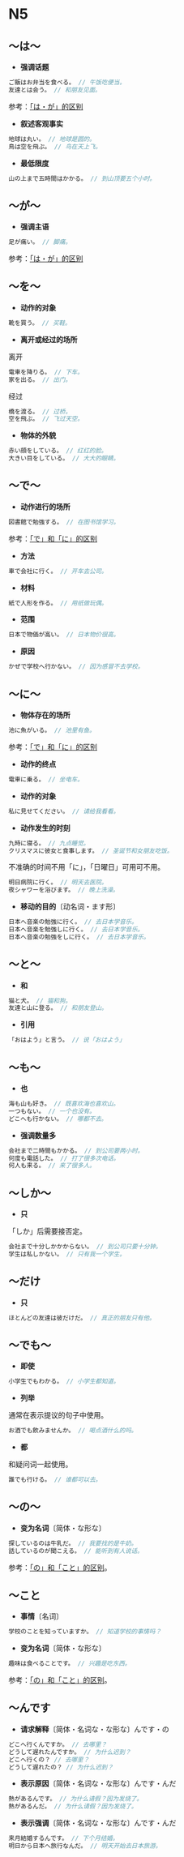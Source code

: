 # N5

## ～は～

- **强调话题**

```js
ご飯はお弁当を食べる。 // 午饭吃便当。
友達とは会う。 // 和朋友见面。
```

参考：[「は・が」的区别](./diff#はが)

- **叙述客观事实**

```js
地球は丸い。 // 地球是圆的。
鳥は空を飛ぶ。 // 鸟在天上飞。
```

- **最低限度**

```js
山の上まで五時間はかかる。 // 到山顶要五个小时。
```

## ～が～

- **强调主语**

```js
足が痛い。 // 脚痛。
```

参考：[「は・が」的区别](./diff#はが)

## ～を～

- **动作的对象**

```js
靴を買う。 // 买鞋。
```

- **离开或经过的场所**

离开

```js
電車を降りる。 // 下车。
家を出る。 // 出门。
```

经过

```js
橋を渡る。 // 过桥。
空を飛ぶ。 // 飞过天空。
```

- **物体的外貌**

```js
赤い顔をしている。 // 红红的脸。
大きい目をしている。 // 大大的眼睛。
```

## ～で～

- **动作进行的场所**

```js
図書館で勉強する。 // 在图书馆学习。
```

参考：[「で」和「に」的区别](./diff#でに)

- **方法**

```js
車で会社に行く。 // 开车去公司。
```

- **材料**

```js
紙で人形を作る。 // 用纸做玩偶。
```

- **范围**

```js
日本で物価が高い。 // 日本物价很高。
```

- **原因**

```js
かぜで学校へ行かない。 // 因为感冒不去学校。
```

## ～に～

- **物体存在的场所**

```js
池に魚がいる。 // 池里有鱼。
```

参考：[「で」和「に」的区别](./diff#でに)

- **动作的终点**

```js
電車に乗る。 // 坐电车。
```

- **动作的对象**

```js
私に見せてください。 // 请给我看看。
```

- **动作发生的时刻**

```js
九時に寝る。 // 九点睡觉。
クリスマスに彼女と食事します。 // 圣诞节和女朋友吃饭。
```

不准确的时间不用「に」，「日曜日」可用可不用。

```js
明日病院に行く。 // 明天去医院。
夜シャワーを浴びます。 // 晚上洗澡。
```

- **移动的目的**〔动名词・ます形〕

```js
日本へ音楽の勉強に行く。 // 去日本学音乐。
日本へ音楽を勉強しに行く。 // 去日本学音乐。
日本へ音楽の勉強をしに行く。 // 去日本学音乐。
```

## ～と～

- **和**

```js
猫と犬。 // 猫和狗。
友達と山に登る。 // 和朋友登山。
```

- **引用**

```js
「おはよう」と言う。 // 说「おはよう」
```

## ～も～

- **也**

```js
海も山も好き。 // 既喜欢海也喜欢山。
一つもない。 // 一个也没有。
どこへも行かない。 // 哪都不去。
```

- **强调数量多**

```js
会社まで二時間もかかる。 // 到公司要两小时。
何度も電話した。 // 打了很多次电话。
何人も来る。 // 来了很多人。
```

## ～しか～

- **只**

「しか」后需要接否定。

```js
会社まで十分しかかからない。 // 到公司只要十分钟。
学生は私しかない。 // 只有我一个学生。
```

## ～だけ

- **只**

```js
ほとんどの友達は彼だけだ。 // 真正的朋友只有他。
```

## ～でも～

- **即使**

```js
小学生でもわかる。 // 小学生都知道。
```

- **列举**

通常在表示提议的句子中使用。

```js
お酒でも飲みませんか。 // 喝点酒什么的吗。
```

- **都**

和疑问词一起使用。

```js
誰でも行ける。 // 谁都可以去。
```

## ～の～

- **变为名词**〔简体・な形な〕

```js
探しているのは牛乳だ。 // 我要找的是牛奶。
話しているのが聞こえる。 // 能听到有人说话。
```

参考：[「の」和「こと」的区别](./diff#のこと)。

## ～こと

- **事情**〔名词〕

```js
学校のことを知っていますか。 // 知道学校的事情吗？
```

- **变为名词**〔简体・な形な〕

```js
趣味は食べることです。 // 兴趣是吃东西。
```

参考：[「の」和「こと」的区别](./diff#のこと)。

## ～んです

- **请求解释**〔简体・名词な・な形な〕んです・の

```js
どこへ行くんですか。 // 去哪里？
どうして遅れたんですか。 // 为什么迟到？
どこへ行くの？ // 去哪里？
どうして遅れたの？ // 为什么迟到？
```

- **表示原因**〔简体・名词な・な形な〕んです・んだ

```js
熱があるんです。 // 为什么请假？因为发烧了。
熱があるんだ。 // 为什么请假？因为发烧了。
```

- **表示强调**〔简体・名词な・な形な〕んです・んだ

```js
来月結婚するんです。 // 下个月结婚。
明日から日本へ旅行なんだ。 // 明天开始去日本旅游。
```
